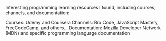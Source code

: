 Interesting programming learning resources I found, including courses, channels, and documentation:

Courses: Udemy and Coursera
Channels: Bro Code, JavaScript Mastery, FreeCodeCamp, and others...
Documentation: Mozilla Developer Network (MDN) and specific programming language documentation
